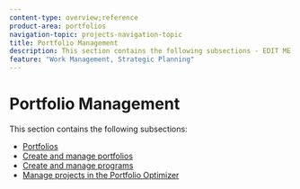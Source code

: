 ```yaml
---
content-type: overview;reference
product-area: portfolios
navigation-topic: projects-navigation-topic
title: Portfolio Management
description: This section contains the following subsections - EDIT ME.
feature: "Work Management, Strategic Planning"
---
```


# Portfolio Management

This section contains the following subsections:

* [Portfolios](../../manage-work/portfolios/portfolios-overview/portfolio-overview-1.md) 
* [Create and manage portfolios](../../manage-work/portfolios/create-and-manage-portfolios/create-and-manage-portfolios.md) 
* [Create and manage programs](../../manage-work/portfolios/create-and-manage-programs/create-and-manage-programs.md) 
* [Manage projects in the Portfolio Optimizer](../../manage-work/portfolios/portfolio-optimizer/manage-projects-in-portfolio-optimizer.md)


